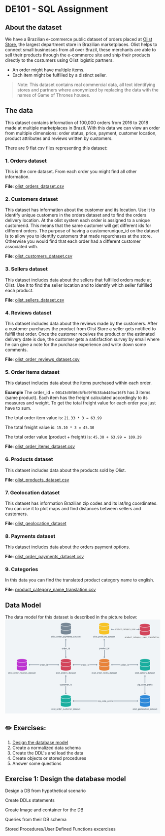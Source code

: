 # DE101 - SQL Assignment

## About the dataset

We have a Brazilian e-commerce public dataset of orders placed at [Olist Store](https://olist.com/pt-br/), the largest department 
store in Brazilian marketplaces. Olist helps to connect small businesses from all over Brazil, these merchants are able to sell their products 
through the e-commerce site and ship their products directly to the costumers using Olist logistic partners. 

* An order might have multiple items.
* Each item might be fulfilled by a distinct seller.

> Note: This dataset contains real commercial data, all text identifying stores and partners where anonymized by replacing
> the data with the names of Game of Thrones houses.


## The data 
This dataset contains information of 100,000 orders from 2016 to 2018 made at multiple marketplaces in Brazil. With this data 
we can view an order from multiple dimensions: order status, price, payment,  customer location, product attributes and  reviews
written by customers. 

There are 9 flat csv files representing this dataset: 

### 1. Orders dataset
This is the core dataset. From each order you might find all other information.

**File**: [olist_orders_dataset.csv](olist_dataset/olist_orders_dataset.csv)

### 2.  Customers dataset
This dataset has information about the customer and its location. Use it to identify unique customers in the orders 
dataset and to find the orders delivery location. At the olist system each order is assigned to a unique customerid. 
This means that the same customer will get different ids for different orders. The purpose of having a customerunique_id 
on the dataset is to allow you to identify customers that made repurchases at the store. Otherwise you would find that 
each order had a different customer associated with.

**File**: [olist_customers_dataset.csv](olist_dataset/olist_customers_dataset.csv)

### 3. Sellers dataset
This dataset includes data about the sellers that fulfilled orders made at Olist. Use it to find the seller 
location and to identify which seller fulfilled each product.

**File**: [olist_sellers_dataset.csv](olist_dataset/olist_sellers_dataset.csv)

### 4. Reviews dataset
This dataset includes data about the reviews made by the customers.
After a customer purchases the product from Olist Store a seller gets notified to fulfill that order. 
Once the customer receives the product or the estimated delivery date is due, the customer gets a satisfaction survey 
by email where he can give a note for the purchase experience and write down some comments.

**File**: [olist_order_reviews_dataset.csv](olist_dataset/olist_order_reviews_dataset.csv)

### 5. Order items dataset
This dataset includes data about the items purchased within each order.

**Example**
The order_id = `00143d0f86d6fbd9f9b38ab440ac16f5` has 3 items (same product). Each item has the freight calculated 
accordingly to its measures and weight. To get the total freight value for each order you just have to sum.

The total order item value is: `21.33 * 3 = 63.99`

The total freight value is: `15.10 * 3 = 45.30`

The total order value (product + freight) is: `45.30 + 63.99 = 109.29` 

**File**: [olist_order_items_dataset.csv](olist_dataset/olist_order_items_dataset.csv)

### 6. Products dataset
This dataset includes data about the products sold by Olist.

**File**: [olist_products_dataset.csv](olist_dataset/olist_products_dataset.csv)


### 7. Geolocation dataset
This dataset has information Brazilian zip codes and its lat/lng coordinates. You can use it to plot maps and find 
distances between sellers and customers.

**File**: [olist_geolocation_dataset](olist_dataset/olist_geolocation_dataset)


### 8. Payments dataset
This dataset includes data about the orders payment options.

**File**: [olist_order_payments_dataset.csv](olist_dataset/olist_order_payments_dataset.csv)

### 9. Categories
In this data you can find the translated product category name to english.

**File**: [product_category_name_translation.csv](olist_dataset/product_category_name_translation.csv)


## Data Model
The data model for this dataset is described in the picture below: 
![Olist Dataset Model](documentation_images/olist_dataModel.png)


## ✏️  Exercises:
1. [Design the database model](#Exercise1) 
2. Create a normalized data schema 
3. Create the DDL's and load the data
4. Create objects or stored procedures 
5. Answer some questions

## Exercise 1: Design the database model 



Design a DB from hypothetical scenario 

Create DDLs statements  

Create Image and container for the DB 

Queries from their DB schema 

Stored Procedures/User Defined Functions excercises 